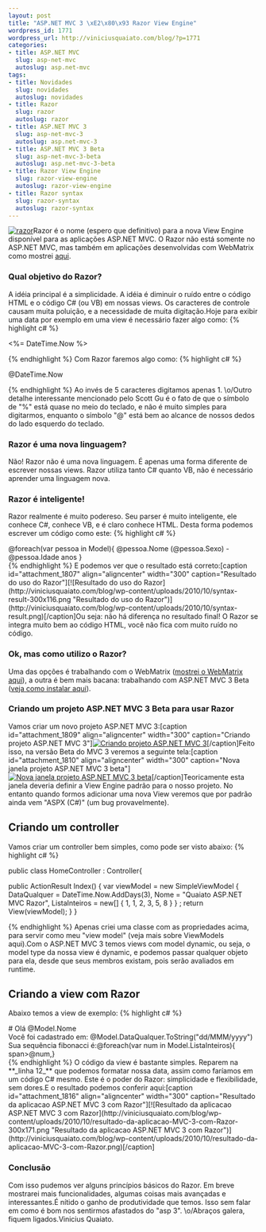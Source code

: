```yaml
--- 
layout: post
title: "ASP.NET MVC 3 \xE2\x80\x93 Razor View Engine"
wordpress_id: 1771
wordpress_url: http://viniciusquaiato.com/blog/?p=1771
categories: 
- title: ASP.NET MVC
  slug: asp-net-mvc
  autoslug: asp.net-mvc
tags: 
- title: Novidades
  slug: novidades
  autoslug: novidades
- title: Razor
  slug: razor
  autoslug: razor
- title: ASP.NET MVC 3
  slug: asp-net-mvc-3
  autoslug: asp.net-mvc-3
- title: ASP.NET MVC 3 Beta
  slug: asp-net-mvc-3-beta
  autoslug: asp.net-mvc-3-beta
- title: Razor View Engine
  slug: razor-view-engine
  autoslug: razor-view-engine
- title: Razor syntax
  slug: razor-syntax
  autoslug: razor-syntax
---
```

[![](http://viniciusquaiato.com/blog/wp-content/uploads/2010/10/razor-150x150.jpg "razor")](http://viniciusquaiato.com/blog/wp-content/uploads/2010/10/razor.jpg)Razor é o nome (espero que definitivo) para a nova View Engine disponível para as aplicações ASP.NET MVC. O Razor não está somente no ASP.NET MVC, mas também em aplicações desenvolvidas com WebMatrix como mostrei [aqui](http://viniciusquaiato.com/blog/webmatrix-o-que-e-por-que-usar/).

### Qual objetivo do Razor?
A idéia principal é a simplicidade. A idéia é diminuir o ruído entre o código HTML e o código C# (ou VB) em nossas views. Os caracteres de controle causam muita poluição, e a necessidade de muita digitação.Hoje para exibir uma data por exemplo em uma view é necessário fazer algo como:
{% highlight c# %}

<%= DateTime.Now %>

{% endhighlight %}
Com Razor faremos algo como:
{% highlight c# %}

@DateTime.Now

{% endhighlight %}
Ao invés de 5 caracteres digitamos apenas 1. \o/Outro detalhe interessante mencionado pelo Scott Gu é o fato de que o símbolo de "%" está quase no meio do teclado, e não é muito simples para digitarmos, enquanto o símbolo "@" está bem ao alcance de nossos dedos do lado esquerdo do teclado.

### Razor é uma nova linguagem?
Não! Razor não é uma nova linguagem. É apenas uma forma diferente de escrever nossas views. Razor utiliza tanto C# quanto VB, não é necessário aprender uma linguagem nova.

### Razor é inteligente!
Razor realmente é muito podereso. Seu parser é muito inteligente, ele conhece C#, conhece VB, e é claro conhece HTML. Desta forma podemos escrever um código como este:
{% highlight c# %}
<div>            @foreach(var pessoa in Model){
 @pessoa.Nome (@pessoa.Sexo) - @pessoa.Idade anos
}
    </div>
{% endhighlight %}
E podemos ver que o resultado está correto:[caption id="attachment_1807" align="aligncenter" width="300" caption="Resultado do uso do Razor"][![Resultado do uso do Razor](http://viniciusquaiato.com/blog/wp-content/uploads/2010/10/syntax-result-300x116.png "Resultado do uso do Razor")](http://viniciusquaiato.com/blog/wp-content/uploads/2010/10/syntax-result.png)[/caption]Ou seja: não há diferença no resultado final! O Razor se integra muito bem ao código HTML, você não fica com muito ruído no código.

### Ok, mas como utilizo o Razor?
Uma das opções é trabalhando com o WebMatrix ([mostrei o WebMatrix aqui](http://viniciusquaiato.com/blog/webmatrix-o-que-e-por-que-usar/)), a outra é bem mais bacana: trabalhando com ASP.NET MVC 3 Beta ([veja como instalar aqui](http://viniciusquaiato.com/blog/asp-net-mvc-3/)).

### Criando um projeto ASP.NET MVC 3 Beta para usar Razor
Vamos criar um novo projeto ASP.NET MVC 3:[caption id="attachment_1809" align="aligncenter" width="300" caption="Criando projeto ASP.NET MVC 3"][![Criando projeto ASP.NET MVC 3](http://viniciusquaiato.com/blog/wp-content/uploads/2010/10/Criando-projeto-300x190.png "Criando projeto ASP.NET MVC 3")](http://viniciusquaiato.com/blog/wp-content/uploads/2010/10/Criando-projeto.png)[/caption]Feito isso, na versão Beta do MVC 3 veremos a seguinte tela:[caption id="attachment_1810" align="aligncenter" width="300" caption="Nova janela projeto ASP.NET MVC 3 beta"][![Nova janela projeto ASP.NET MVC 3 beta](http://viniciusquaiato.com/blog/wp-content/uploads/2010/10/nova-janela-projeto-asp-net-mvc-3-beta-300x268.png "Nova janela projeto ASP.NET MVC 3 beta")](http://viniciusquaiato.com/blog/wp-content/uploads/2010/10/nova-janela-projeto-asp-net-mvc-3-beta.png)[/caption]Teoricamente esta janela deveria definir a View Engine padrão para o nosso projeto. No entanto quando formos adicionar uma nova View veremos que por padrão ainda vem "ASPX (C#)" (um bug provavelmente).

##

## Criando um controller
Vamos criar um controller bem simples, como pode ser visto abaixo:
{% highlight c# %}

public class HomeController : Controller{    

public ActionResult Index()    {
var viewModel = new SimpleViewModel                            {                                DataQualquer = DateTime.Now.AddDays(3),                                Nome = "Quaiato ASP.NET MVC Razor",                                ListaInteiros = new[] { 1, 1, 2, 3, 5, 8 }
                            }
;
    return View(viewModel);
    }
}

{% endhighlight %}
Apenas criei uma classe com as propriedades acima, para servir como meu "view model" (veja mais sobre ViewModels aqui).Com o ASP.NET MVC 3 temos views com model dynamic, ou seja, o model type da nossa view é dynamic, e podemos passar qualquer objeto para ela, desde que seus membros existam, pois serão avaliados em runtime.

##

## Criando a view com Razor
Abaixo temos a view de exemplo:
{% highlight c# %}
<head><title>Index</title></head><body># Olá @Model.Nome
<div>
Você foi cadastrado em: @Model.DataQualquer.ToString("dd/MMM/yyyy")
Sua sequência fibonacci é:@foreach(var num in Model.ListaInteiros){
span>@num,</span>}
</div></body></html>
{% endhighlight %}
O código da view é bastante simples. Reparem na **_linha 12_** que podemos formatar nossa data, assim como faríamos em um código C# mesmo. Este é o poder do Razor: simplicidade e flexibilidade, sem dores.E o resultado podemos conferir aqui:[caption id="attachment_1816" align="aligncenter" width="300" caption="Resultado da aplicacao ASP.NET MVC 3 com Razor"][![Resultado da aplicacao ASP.NET MVC 3 com Razor](http://viniciusquaiato.com/blog/wp-content/uploads/2010/10/resultado-da-aplicacao-MVC-3-com-Razor-300x171.png "Resultado da aplicacao ASP.NET MVC 3 com Razor")](http://viniciusquaiato.com/blog/wp-content/uploads/2010/10/resultado-da-aplicacao-MVC-3-com-Razor.png)[/caption]

### Conclusão
Com isso pudemos ver alguns princípios básicos do Razor. Em breve mostrarei mais funcionalidades, algumas coisas mais avançadas e interessantes.É nítido o ganho de produtividade que temos. Isso sem falar em como é bom nos sentirmos afastados do "asp 3". \o/Abraços galera, fiquem ligados.Vinicius Quaiato.
